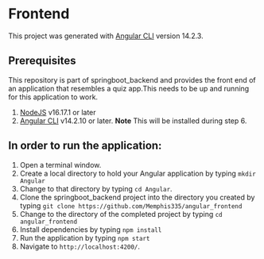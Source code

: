 # Frontend

This project was generated with [Angular CLI](https://github.com/angular/angular-cli) version 14.2.3.

## Prerequisites

This repository is part of springboot_backend and provides the front end of an application that resembles a quiz app.This needs to be up and running for this application to work. 

1. [NodeJS](https://nodejs.org/en/) v16.17.1 or later
2. [Angular CLI](https://angular.io/cli) v14.2.10 or later. **Note** This will be installed during step 6.

## In order to run the application:

1. Open a terminal window.
2. Create a local directory to hold your Angular application by typing `mkdir Angular`
3. Change to that directory by typing `cd Angular`.
4. Clone the springboot_backend project into the directory you created by typing `git clone https://github.com/Memphis335/angular_frontend`
5. Change to the directory of the completed project by typing `cd angular_frontend`
6. Install dependencies by typing `npm install`
7. Run the application by typing `npm start`
8. Navigate to `http://localhost:4200/`.
